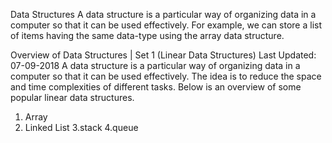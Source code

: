 Data Structures
A data structure is a particular way of organizing data in a computer so that it can be used effectively.
For example, we can store a list of items having the same data-type using the array data structure.
 

Overview of Data Structures | Set 1 (Linear Data Structures)
Last Updated: 07-09-2018
A data structure is a particular way of organizing data in a computer so that it can be used effectively. The idea is to reduce the space and time complexities of different tasks. Below is an overview of some popular linear data structures.
1. Array
2. Linked List
3.stack
4.queue
